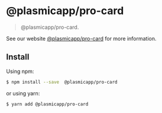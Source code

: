# @plasmicapp/pro-card

> @plasmicapp/pro-card.

See our website [@plasmicapp/pro-card](https://procomponent.ant.design/) for more information.

## Install

Using npm:

```bash
$ npm install --save  @plasmicapp/pro-card
```

or using yarn:

```bash
$ yarn add @plasmicapp/pro-card
```
